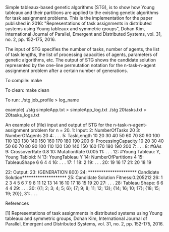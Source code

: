 Simple tableaux-based genetic algorithms (STG), is to show how Young tableaux and their partitions are applied to the existing genetic algorithms for task assignment problems. This is the implementation for the paper published in 2016: "Representations of task assignments in distributed systems using Young tableaux and symmetric groups", Dohan Kim, International Journal of Parallel, Emergent and Distributed Systems, vol. 31, no. 2, pp. 152-175, 2016.

The input of STG specifies the number of tasks, number of agents, the list of task lengths, the list of processing capacities of agents, parameters of genetic algorithms, etc. The output of STG shows the candidate solution represented by the one-line permutation notation for the n-task-n-agent assignment problem after a certain number of generations.

To compile: make

To clean: make clean

To run:
./stg job_profile > log_name

example)
./stg simpleApp.txt > simpleApp_log.txt
./stg 20tasks.txt > 20tasks_logs.txt

 

An example of (file) input and output of STG for the n-task-n-agent-assignment problem for n = 20.
1: Input:
2: NumberOfTasks 20
3: NumberOfAgents 20
4: . . .
5: TaskLength 10 20 30 40 50 60 70 80 90 100 110 120 130 140 150 160 170 180 190 200
6: ProcessingCapacity 10 20 30 40 50 60 70 80 90 100 110 120 130 140 150 160 170 180 190 200
7: . . .
8: #GAs
9: CrossoverRate 0.8
10: MutationRate 0.005
11: . . .
12: #Young Tableau: Y, Young Tabloid: N
13: YoungTableau Y
14: NumberOfPartitions 4
15: TableauShape 6 6 4 4
16: . . .
17: 1
18: 2
19: . . .
20: 19 16 17
21: 20 18 19

22: Output:
23: (GENERATION 800)
24: ********************** Candidate Solution********************
25: Candidate Solution Fitness:0.205212
26: 1 2 3 4 5 6 7 9 8 11 12 13 14 16 10 17 18 15 19 20
27: . . .
28: Tableau Shape: 6 6 4 4
29: . . .
30: {{1; 2; 3; 4; 5; 6}; {7; 9; 8; 11; 12; 13}; {14; 16; 10; 17}; {18; 15; 19; 20}},
31: . . .

 

References

[1] Representations of task assignments in distributed systems using Young tableaux and symmetric groups, Dohan Kim, International Journal of Parallel, Emergent and Distributed Systems, vol. 31, no. 2, pp. 152-175, 2016.

